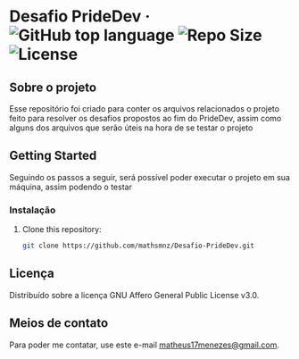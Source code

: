 # Desafio PrideDev &middot; ![GitHub top language](https://img.shields.io/github/languages/top/mathsmnz/Desafio-PrideDev) ![Repo Size](https://img.shields.io/github/languages/code-size/mathsmnz/Desafio-PrideDev) ![License](https://img.shields.io/github/license/mathsmnz/Desafio-PrideDev)
## Sobre o projeto

Esse repositório foi criado para conter os arquivos relacionados o projeto feito para resolver os desafios propostos ao fim do PrideDev, assim como alguns dos arquivos que serão úteis na hora de se testar o projeto 

## Getting Started

Seguindo os passos a seguir, será possível poder executar o projeto em sua máquina, assim podendo o testar

### Instalação

1. Clone this repository:
   ```sh
   git clone https://github.com/mathsmnz/Desafio-PrideDev.git
   ```

## Licença

Distribuído sobre a licença GNU Affero General Public License v3.0.


## Meios de contato

Para poder me contatar, use este e-mail [matheus17menezes@gmail.com](mailto:matheus17menezes@gmail.com).


